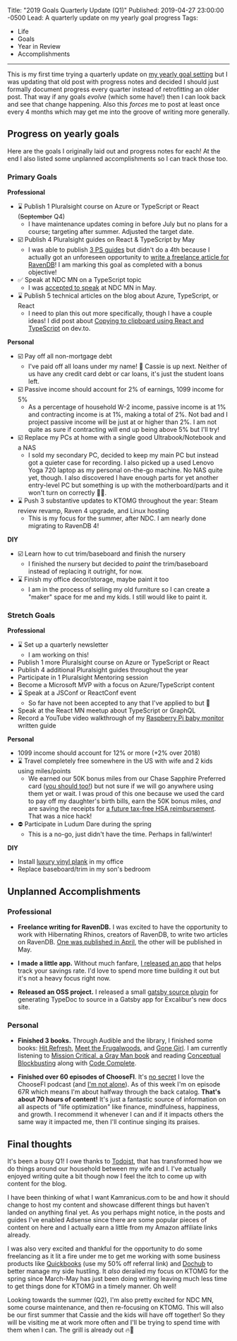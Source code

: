 Title: "2019 Goals Quarterly Update (Q1)"
Published: 2019-04-27 23:00:00 -0500
Lead: A quarterly update on my yearly goal progress
Tags:
- Life
- Goals
- Year in Review
- Accomplishments
---

[baby-pi]: https://kamranicus.com/guides/raspberry-pi-3-baby-monitor
[vinyl-plank]: https://www.youtube.com/watch?v=OJqk2iS_jyQ

This is my first time trying a quarterly update on [my yearly goal setting](https://kamranicus.com/posts/2018-12-20-year-in-review-2019-goals) but I was updating that old post with progress notes and decided I should just formally document progress every quarter instead of retrofitting an older post. That way if any goals *evolve* (which some have!) then I can look back and see that change happening. Also this *forces* me to post at least once every 4 months which may get me into the groove of writing more generally.

## Progress on yearly goals

Here are the goals I originally laid out and progress notes for each! At the end I also listed some unplanned accomplishments so I can track those too.

### Primary Goals

**Professional**

- ⌛ Publish 1 Pluralsight course on Azure or TypeScript or React (~~September~~ Q4)
  - I have maintenance updates coming in before July but no plans for a course; targeting after summer. Adjusted the target date.
- ☑️ Publish 4 Pluralsight guides on React & TypeScript by May
  - I was able to publish [3 PS guides](https://kamranicus.com/guides) but didn't do a 4th because I actually got an unforeseen opportunity to [write a freelance article for RavenDB](https://kamranicus.com/posts/2019-04-04-ravendb-data-modeling-with-indexes)! I am marking this goal as completed with a bonus objective!
- ✅ Speak at NDC MN on a TypeScript topic
  - I was [accepted to speak](https://kamranicus.com/posts/2019-02-01-ndc-minnesota-flexible-ui-with-react-graphql-typescript) at NDC MN in May.
- ⌛ Publish 5 technical articles on the blog about Azure, TypeScript, or React
  - I need to plan this out more specifically, though I have a couple ideas! I did post about [Copying to clipboard using React and TypeScript](https://dev.to/kamranayub/copying-to-the-clipboard-using-react-typescript-material-ui-4fdb) on dev.to.

**Personal**

- ☑️ Pay off all non-mortgage debt
  - I've paid off all loans under my name! 🎉 Cassie is up next. Neither of us have any credit card debt or car loans, it's just the student loans left.
- ☑️ Passive income should account for 2% of earnings, 1099 income for 5%
  - As a percentage of household W-2 income, passive income is at 1% and contracting income is at 1%, making a total of 2%. Not bad and I project passive income will be just at or higher than 2%. I am not quite as sure if contracting will end up being above 5% but I'll try!
- ☑️ Replace my PCs at home with a single good Ultrabook/Notebook and a NAS
  - I sold my secondary PC, decided to keep my main PC but instead got a quieter case for recording. I also picked up a used Lenovo Yoga 720 laptop as my personal on-the-go machine. No NAS quite yet, though. I also discovered I have enough parts for yet another entry-level PC but something is up with the motherboard/parts and it won't turn on correctly 🤷‍♂️.
- ⌛ Push 3 substantive updates to KTOMG throughout the year: Steam review revamp, Raven 4 upgrade, and Linux hosting
  - This is my focus for the summer, after NDC. I am nearly done migrating to RavenDB 4!

**DIY**

- ☑️ Learn how to cut trim/baseboard and finish the nursery
  - I finished the nursery but decided to *paint* the trim/baseboard instead of replacing it outright, for now.
- ⌛ Finish my office decor/storage, maybe paint it too
  - I am in the process of selling my old furniture so I can create a "maker" space for me and my kids. I still would like to paint it.

### Stretch Goals

**Professional**

- ⌛ Set up a quarterly newsletter
  - I am working on this!
- Publish 1 more Pluralsight course on Azure or TypeScript or React
- Publish 4 additional Pluralsight guides throughout the year
- Participate in 1 Pluralsight Mentoring session
- Become a Microsoft MVP with a focus on Azure/TypeScript content
- ⌛ Speak at a JSConf or ReactConf event
  - So far have not been accepted to any that I've applied to but 🤞
- Speak at the React MN meetup about TypeScript or GraphQL
- Record a YouTube video walkthrough of my [Raspberry Pi baby monitor][baby-pi] written guide

**Personal**

- 1099 income should account for 12% or more (+2% over 2018)
- ⌛ Travel completely free somewhere in the US with wife and 2 kids using miles/points
  - We earned our 50K bonus miles from our Chase Sapphire Preferred card ([you should too!](https://www.choosefi.com/all-articles/travel-rewards/)) but not sure if we will go anywhere using them yet or wait. I was proud of this one because we used the card to pay off my daughter's birth bills, earn the 50K bonus miles, *and* are saving the receipts for [a future tax-free HSA reimbursement](https://www.choosefi.com/use-your-hsa-to-provide-income-in-retirement/). That was a nice hack!
- ⛔ Participate in Ludum Dare during the spring
  - This is a no-go, just didn't have the time. Perhaps in fall/winter!

**DIY**

- Install [luxury vinyl plank][vinyl-plank] in my office
- Replace baseboard/trim in my son's bedroom

## Unplanned Accomplishments

### Professional

- **Freelance writing for RavenDB.** I was excited to have the opportunity to work with Hibernating Rhinos, creators of RavenDB, to write two articles on RavenDB. [One was published in April]((https://kamranicus.com/posts/2019-04-04-ravendb-data-modeling-with-indexes)), the other will be published in May.

- **I made a little app.** Without much fanfare, [I released an app](https://reachfi.app/update/2019-02-19-initial-release/) that helps track your savings rate. I'd love to spend more time building it out but it's not a heavy focus right now.

- **Released an OSS project.** I released a small [gatsby source plugin](https://www.gatsbyjs.org/packages/gatsby-source-typedoc/?=gatsby-source-type) for generating TypeDoc to source in a Gatsby app for Excalibur's new docs site.

### Personal

- **Finished 3 books.** Through Audible and the library, I finished some books: [Hit Refresh](https://www.goodreads.com/book/show/30835567-hit-refresh), [Meet the Frugalwoods](https://www.goodreads.com/book/show/35068719-meet-the-frugalwoods), and [Gone Girl](https://www.goodreads.com/book/show/19288043-gone-girl). I am currently listening to [Mission Critical, a Gray Man book](https://www.goodreads.com/book/show/40187317-mission-critical) and reading [Conceptual Blockbusting](https://www.goodreads.com/book/show/110312.Conceptual_Blockbusting) along with [Code Complete](https://www.goodreads.com/book/show/4845.Code_Complete).

- **Finished over 60 episodes of ChooseFI**. It's [no secret](https://twitter.com/kamranayub/status/1082390375560593408) I love the ChooseFI podcast (and [I'm not alone](https://podcasts.apple.com/us/podcast/choosefi/id1187770032)). As of this week I'm on episode 67R which means I'm about halfway through the back catalog. **That's about 70 hours of content!** It's just a fantastic source of information on all aspects of "life optimization" like finance, mindfulness, happiness, and growth. I recommend it whenever I can and if it impacts others the same way it impacted me, then I'll continue singing its praises.

## Final thoughts

It's been a busy Q1! I owe thanks to [Todoist](https://todoist.com), that has transformed how we do things around our household between my wife and I. I've actually enjoyed writing quite a bit though now I feel the itch to come up with content for the blog. 

I have been thinking of what I want Kamranicus.com to be and how it should change to host my content and showcase different things but haven't landed on anything final yet. As you perhaps might notice, in the posts and guides I've enabled Adsense since there are some popular pieces of content on here and I actually earn a little from my Amazon affiliate links already.

I was also very excited and thankful for the opportunity to do some freelancing as it lit a fire under me to get me working with some business products like [Quickbooks](http://fbuy.me/mou3m) (use my 50% off referral link) and [Dochub](http://dochub.com) to better manage my side hustling. It *also* derailed my focus on KTOMG for the spring since March-May has just been doing writing leaving much less time to get things done for KTOMG in a timely manner. Oh well!

Looking towards the summer (Q2), I'm also pretty excited for NDC MN, some course maintenance, and then re-focusing on KTOMG. This will also be our first summer that Cassie and the kids will have off together! So they will be visiting me at work more often and I'll be trying to spend time with them when I can. The grill is already out 🔥🍔
